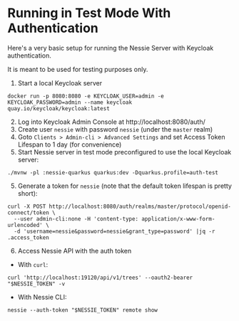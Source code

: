 # Running in Test Mode With Authentication

Here's a very basic setup for running the Nessie Server with Keycloak authentication.

It is meant to be used for testing purposes only.

1. Start a local Keycloak server
  ```shell
  docker run -p 8080:8080 -e KEYCLOAK_USER=admin -e KEYCLOAK_PASSWORD=admin --name keycloak quay.io/keycloak/keycloak:latest
  ```
2. Log into Keycloak Admin Console at http://localhost:8080/auth/
3. Create user `nessie` with password `nessie` (under the `master` realm)
4. Goto `Clients > Admin-cli > Advanced Settings` and set Access Token Lifespan to 1 day (for convenience)
5. Start Nessie server in test mode preconfigured to use the local Keycloak server:
```shell
./mvnw -pl :nessie-quarkus quarkus:dev -Dquarkus.profile=auth-test
```
5. Generate a token for `nessie` (note that the default token lifespan is pretty short):
```shell
curl -X POST http://localhost:8080/auth/realms/master/protocol/openid-connect/token \
  --user admin-cli:none -H 'content-type: application/x-www-form-urlencoded' \
  -d 'username=nessie&password=nessie&grant_type=password' |jq -r .access_token
```
6. Access Nessie API with the auth token
  * With `curl`:
```shell
curl 'http://localhost:19120/api/v1/trees' --oauth2-bearer "$NESSIE_TOKEN" -v
```
  * With Nessie CLI:
```shell
nessie --auth-token "$NESSIE_TOKEN" remote show
```
